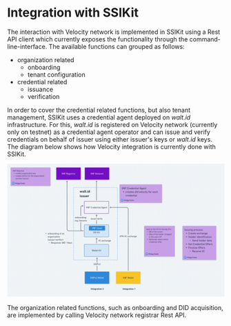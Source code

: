 # Integration with SSIKit

The interaction with Velocity network is implemented in SSIKit using a Rest API client which currently exposes the functionality through the command-line-interface. The available functions can grouped as follows:
* organization related
    * onboarding
    * tenant configuration
* credential related
    * issuance
    * verification

In order to cover the credential related functions, but also tenant management, SSIKit uses a credential agent deployed on _walt.id_ infrastructure. For this, _walt.id_ is registered on Velocity network (currently only on testnet) as a credential agent operator and can issue and verify credentials on behalf of issuer using either issuer's keys or _walt.id_ keys. The diagram below shows how Velocity integration is currently done with SSIKit.

![integration architecture](./integration.png)

The organization related functions, such as onboarding and DID acquisition, are implemented by calling Velocity network registrar Rest API.